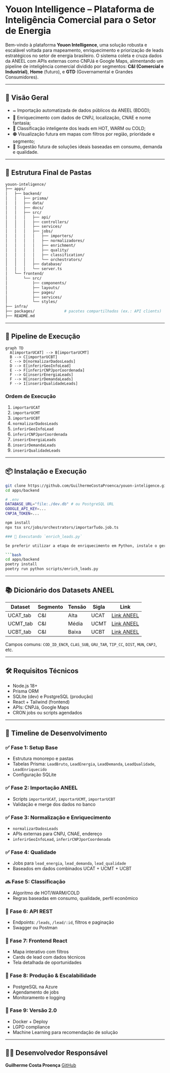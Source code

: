 # Youon Intelligence – Plataforma de Inteligência Comercial para o Setor de Energia

Bem-vindo à plataforma **Youon Intelligence**, uma solução robusta e escalável voltada para mapeamento, enriquecimento e priorização de leads estratégicos no setor de energia brasileiro. O sistema coleta e cruza dados da ANEEL com APIs externas como CNPJá e Google Maps, alimentando um pipeline de inteligência comercial dividido por segmentos: **C\&I (Comercial e Industrial)**, **Home** (futuro), e **GTD** (Governamental e Grandes Consumidores).

---

## 🧠 Visão Geral

* 🗕️ Importação automatizada de dados públicos da ANEEL (BDGD);
* 🧠 Enriquecimento com dados de CNPJ, localização, CNAE e nome fantasia;
* 🔎 Classificação inteligente dos leads em HOT, WARM ou COLD;
* 🟘 Visualização futura em mapas com filtros por região, prioridade e segmento;
* 🔧 Sugestão futura de soluções ideais baseadas em consumo, demanda e qualidade.

---

## 🧱 Estrutura Final de Pastas

```bash
youon-inteligence/
├── apps/
│   ├── backend/
│   │   ├── prisma/
│   │   ├── data/
│   │   ├── docs/
│   │   ├── src/
│   │   │   ├── api/
│   │   │   ├── controllers/
│   │   │   ├── services/
│   │   │   ├── jobs/
│   │   │   │   ├── importers/
│   │   │   │   ├── normalizadores/
│   │   │   │   ├── enrichment/
│   │   │   │   ├── quality/
│   │   │   │   ├── classification/
│   │   │   │   └── orchestrators/
│   │   │   ├── database/
│   │   │   └── server.ts
│   └── frontend/
│       └── src/
│           ├── components/
│           ├── layouts/
│           ├── pages/
│           ├── services/
│           └── styles/
├── infra/
├── packages/             # pacotes compartilhados (ex.: API clients)
├── README.md
```

---

## 🚀 Pipeline de Execução

```mermaid
graph TD
  A[importarUCAT] --> B[importarUCMT]
  B --> C[importarUCBT]
  C --> D[normalizarDadosLeads]
  D --> E[inferirGeoInfoLead]
  E --> F[inferirCNPJporCoordenada]
  F --> G[inserirEnergiaLeads]
  F --> H[inserirDemandaLeads]
  F --> I[inserirQualidadeLeads]
```

### Ordem de Execução

1. `importarUCAT`
2. `importarUCMT`
3. `importarUCBT`
4. `normalizarDadosLeads`
5. `inferirGeoInfoLead`
6. `inferirCNPJporCoordenada`
7. `inserirEnergiaLeads`
8. `inserirDemandaLeads`
9. `inserirQualidadeLeads`

---

## 📦 Instalação e Execução

```bash
git clone https://github.com/GuilhermeCostaProenca/youon-inteligence.git
cd apps/backend

# .env
DATABASE_URL="file:./dev.db" # ou PostgreSQL URL
GOOGLE_API_KEY=...
CNPJA_TOKEN=...

npm install
npx tsx src/jobs/orchestrators/importarTudo.job.ts

### 🐍 Executando `enrich_leads.py`

Se preferir utilizar a etapa de enriquecimento em Python, instale o gerenciador [Poetry](https://python-poetry.org/) e as dependências definidas em `pyproject.toml`:

```bash
cd apps/backend
poetry install
poetry run python scripts/enrich_leads.py
```


---

## 📚 Dicionário dos Datasets ANEEL

| Dataset   | Segmento | Tensão | Sigla | Link                                                  |
| --------- | -------- | ------ | ----- | ----------------------------------------------------- |
| UCAT\_tab | C\&I     | Alta   | UCAT  | [Link ANEEL](https://dados.aneel.gov.br/dataset/ucat) |
| UCMT\_tab | C\&I     | Média  | UCMT  | [Link ANEEL](https://dados.aneel.gov.br/dataset/ucmt) |
| UCBT\_tab | C\&I     | Baixa  | UCBT  | [Link ANEEL](https://dados.aneel.gov.br/dataset/ucbt) |

Campos comuns: `COD_ID_ENCR`, `CLAS_SUB`, `GRU_TAR`, `TIP_CC`, `DIST`, `MUN`, `CNPJ`, etc.

---

## 🛠 Requisitos Técnicos

* Node.js 18+
* Prisma ORM
* SQLite (dev) e PostgreSQL (produção)
* React + Tailwind (frontend)
* APIs: CNPJá, Google Maps
* CRON jobs ou scripts agendados

---

## 🧽 Timeline de Desenvolvimento

### ✅ Fase 1: Setup Base

* Estrutura monorepo e pastas
* Tabelas Prisma: `LeadBruto`, `LeadEnergia`, `LeadDemanda`, `LeadQualidade`, `LeadEnriquecido`
* Configuração SQLite

### ✅ Fase 2: Importação ANEEL

* Scripts `importarUCAT`, `importarUCMT`, `importarUCBT`
* Validação e merge dos dados no banco

### ✅ Fase 3: Normalização e Enriquecimento

* `normalizarDadosLeads`
* APIs externas para CNPJ, CNAE, endereço
* `inferirGeoInfoLead`, `inferirCNPJporCoordenada`

### ✅ Fase 4: Qualidade

* Jobs para `lead_energia`, `lead_demanda`, `lead_qualidade`
* Baseados em dados combinados UCAT + UCMT + UCBT

### 🔜 Fase 5: Classificação

* Algoritmo de HOT/WARM/COLD
* Regras baseadas em consumo, qualidade, perfil econômico

### 🔌 Fase 6: API REST

* Endpoints: `/leads`, `/lead/:id`, filtros e paginação
* Swagger ou Postman

### 🎨 Fase 7: Frontend React

* Mapa interativo com filtros
* Cards de lead com dados técnicos
* Tela detalhada de oportunidades

### 🛁 Fase 8: Produção & Escalabilidade

* PostgreSQL na Azure
* Agendamento de jobs
* Monitoramento e logging

### 🌟 Fase 9: Versão 2.0

* Docker + Deploy
* LGPD compliance
* Machine Learning para recomendação de solução

---

## 👨‍💼 Desenvolvedor Responsável

**Guilherme Costa Proença**
[GitHub](https://github.com/GuilhermeCostaProenca)
